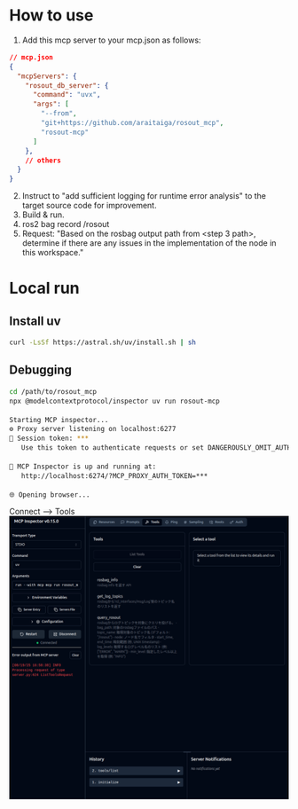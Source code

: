 # How to use

1. Add this mcp server to your mcp.json as follows:  

```json
// mcp.json
{
  "mcpServers": {
    "rosout_db_server": {
      "command": "uvx",
      "args": [
        "--from",
        "git+https://github.com/araitaiga/rosout_mcp",
        "rosout-mcp"
      ]
    },
    // others
  }
}
```

2. Instruct to "add sufficient logging for runtime error analysis" to the target source code for improvement.
3. Build & run.
4. ros2 bag record /rosout
5. Request: "Based on the rosbag output path from <step 3 path>, determine if there are any issues in the implementation of the node in this workspace."

# Local run

## Install uv

```sh
curl -LsSf https://astral.sh/uv/install.sh | sh
```

## Debugging

```sh
cd /path/to/rosout_mcp
npx @modelcontextprotocol/inspector uv run rosout-mcp

Starting MCP inspector...
⚙️ Proxy server listening on localhost:6277
🔑 Session token: ***
   Use this token to authenticate requests or set DANGEROUSLY_OMIT_AUTH=true to disable auth

🚀 MCP Inspector is up and running at:
   http://localhost:6274/?MCP_PROXY_AUTH_TOKEN=***

🌐 Opening browser...

```

Connect --> Tools  
![inspector](./images/inspector.png)
